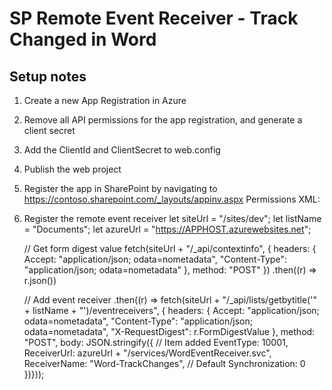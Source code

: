 # SP Remote Event Receiver - Track Changed in Word

## Setup notes
1. Create a new App Registration in Azure
2. Remove all API permissions for the app registration, and generate a client secret
3. Add the ClientId and ClientSecret to web.config
4. Publish the web project
5. Register the app in SharePoint by navigating to https://contoso.sharepoint.com/_layouts/appinv.aspx
	Permissions XML:
		<AppPermissionRequests AllowAppOnlyPolicy="true" >
		  <AppPermissionRequest Scope="http://sharepoint/content/sitecollection/web/list" Right="Write" />
		</AppPermissionRequests>
6. Register the remote event receiver
	let siteUrl = "/sites/dev";
	let listName = "Documents";
	let azureUrl = "https://APPHOST.azurewebsites.net";

	// Get form digest value
	fetch(siteUrl + "/_api/contextinfo", { headers: { Accept: "application/json; odata=nometadata", "Content-Type": "application/json; odata=nometadata" }, method: "POST" })
	.then((r) => r.json())

	// Add event receiver
	.then((r) => fetch(siteUrl + "/_api/lists/getbytitle('" + listName + "')/eventreceivers", { headers: { Accept: "application/json; odata=nometadata", "Content-Type": "application/json; odata=nometadata", "X-RequestDigest": r.FormDigestValue }, method: "POST", body: JSON.stringify({
    		// Item added
		EventType: 10001,
		ReceiverUrl: azureUrl + "/services/WordEventReceiver.svc",
		ReceiverName: "Word-TrackChanges",
		// Default
		Synchronization: 0
	})}));